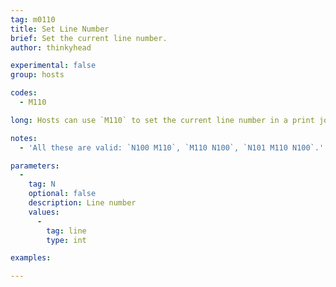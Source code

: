 ```yaml
---
tag: m0110
title: Set Line Number
brief: Set the current line number.
author: thinkyhead

experimental: false
group: hosts

codes:
  - M110

long: Hosts can use `M110` to set the current line number in a print job. Each line number sent by a host must be one higher than the previous line number, or the firmware will ignore the line and send an error requesting a resend of the missing line. This is one technique Marlin uses to keep in sync with hosts.

notes:
  - 'All these are valid: `N100 M110`, `M110 N100`, `N101 M110 N100`.'

parameters:
  -
    tag: N
    optional: false
    description: Line number
    values:
      -
        tag: line
        type: int

examples:

---
```


